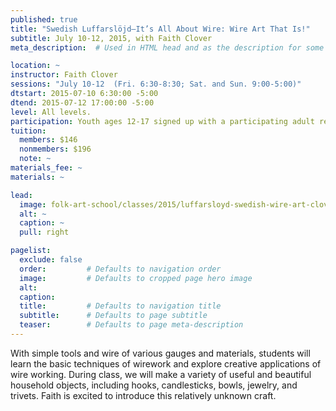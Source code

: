 ```yaml
---
published: true
title: "Swedish Luffarslöjd—It’s All About Wire: Wire Art That Is!"
subtitle: July 10-12, 2015, with Faith Clover 
meta_description:  # Used in HTML head and as the description for some search engines

location: ~
instructor: Faith Clover 
sessions: "July 10-12  (Fri. 6:30-8:30; Sat. and Sun. 9:00-5:00)"
dtstart: 2015-07-10 6:30:00 -5:00
dtend: 2015-07-12 17:00:00 -5:00
level: All levels.  
participation: Youth ages 12-17 signed up with a participating adult receive a 25% discount. 
tuition:
  members: $146
  nonmembers: $196
  note: ~
materials_fee: ~
materials: ~ 

lead:
  image: folk-art-school/classes/2015/luffarsloyd-swedish-wire-art-clover.jpg
  alt: ~
  caption: ~
  pull: right

pagelist:
  exclude: false
  order:         # Defaults to navigation order  
  image:         # Defaults to cropped page hero image
  alt:
  caption:
  title:         # Defaults to navigation title
  subtitle:      # Defaults to page subtitle
  teaser:        # Defaults to page meta-description 
---
```

With simple tools and wire of various gauges and materials, students will learn the basic techniques of wirework and explore creative applications of wire working. During class, we will make a variety of useful and beautiful household objects, including hooks, candlesticks, bowls, jewelry, and trivets. Faith is excited to introduce this relatively unknown craft.
